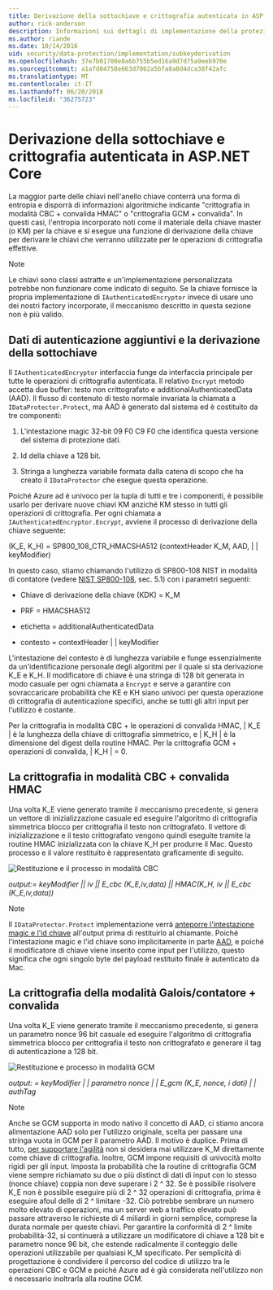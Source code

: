 ```yaml
---
title: Derivazione della sottochiave e crittografia autenticata in ASP.NET Core
author: rick-anderson
description: Informazioni sui dettagli di implementazione della protezione dei dati di ASP.NET Core sottochiave derivazione e autenticato crittografia.
ms.author: riande
ms.date: 10/14/2016
uid: security/data-protection/implementation/subkeyderivation
ms.openlocfilehash: 37e7b01700e8a6b755b5ed16a9d7d75a9eeb970e
ms.sourcegitcommit: a1afd04758e663d7062a5bfa8a0d4dca38f42afc
ms.translationtype: MT
ms.contentlocale: it-IT
ms.lasthandoff: 06/20/2018
ms.locfileid: "36275723"
---
```

# <a name="subkey-derivation-and-authenticated-encryption-in-aspnet-core"></a>Derivazione della sottochiave e crittografia autenticata in ASP.NET Core

<a name="data-protection-implementation-subkey-derivation"></a>

La maggior parte delle chiavi nell'anello chiave conterrà una forma di entropia e disporrà di informazioni algoritmiche indicante "crittografia in modalità CBC + convalida HMAC" o "crittografia GCM + convalida". In questi casi, l'entropia incorporato noti come il materiale della chiave master (o KM) per la chiave e si esegue una funzione di derivazione della chiave per derivare le chiavi che verranno utilizzate per le operazioni di crittografia effettive.

> [!NOTE]
> Le chiavi sono classi astratte e un'implementazione personalizzata potrebbe non funzionare come indicato di seguito. Se la chiave fornisce la propria implementazione di `IAuthenticatedEncryptor` invece di usare uno dei nostri factory incorporate, il meccanismo descritto in questa sezione non è più valido.

<a name="data-protection-implementation-subkey-derivation-aad"></a>

## <a name="additional-authenticated-data-and-subkey-derivation"></a>Dati di autenticazione aggiuntivi e la derivazione della sottochiave

Il `IAuthenticatedEncryptor` interfaccia funge da interfaccia principale per tutte le operazioni di crittografia autenticata. Il relativo `Encrypt` metodo accetta due buffer: testo non crittografato e additionalAuthenticatedData (AAD). Il flusso di contenuto di testo normale invariata la chiamata a `IDataProtector.Protect`, ma AAD è generato dal sistema ed è costituito da tre componenti:

1. L'intestazione magic 32-bit 09 F0 C9 F0 che identifica questa versione del sistema di protezione dati.

2. Id della chiave a 128 bit.

3. Stringa a lunghezza variabile formata dalla catena di scopo che ha creato il `IDataProtector` che esegue questa operazione.

Poiché Azure ad è univoco per la tupla di tutti e tre i componenti, è possibile usarlo per derivare nuove chiavi KM anziché KM stesso in tutti gli operazioni di crittografia. Per ogni chiamata a `IAuthenticatedEncryptor.Encrypt`, avviene il processo di derivazione della chiave seguente:

(K_E, K_H) = SP800_108_CTR_HMACSHA512 (contextHeader K_M, AAD, | | keyModifier)

In questo caso, stiamo chiamando l'utilizzo di SP800-108 NIST in modalità di contatore (vedere [NIST SP800-108](http://nvlpubs.nist.gov/nistpubs/Legacy/SP/nistspecialpublication800-108.pdf), sec. 5.1) con i parametri seguenti:

* Chiave di derivazione della chiave (KDK) = K_M

* PRF = HMACSHA512

* etichetta = additionalAuthenticatedData

* contesto = contextHeader | | keyModifier

L'intestazione del contesto è di lunghezza variabile e funge essenzialmente da un'identificazione personale degli algoritmi per il quale si sta derivazione K_E e K_H. Il modificatore di chiave è una stringa di 128 bit generata in modo casuale per ogni chiamata a `Encrypt` e serve a garantire con sovraccaricare probabilità che KE e KH siano univoci per questa operazione di crittografia di autenticazione specifici, anche se tutti gli altri input per l'utilizzo è costante.

Per la crittografia in modalità CBC + le operazioni di convalida HMAC, | K_E | è la lunghezza della chiave di crittografia simmetrico, e | K_H | è la dimensione del digest della routine HMAC. Per la crittografia GCM + operazioni di convalida, | K_H | = 0.

## <a name="cbc-mode-encryption--hmac-validation"></a>La crittografia in modalità CBC + convalida HMAC

Una volta K_E viene generato tramite il meccanismo precedente, si genera un vettore di inizializzazione casuale ed eseguire l'algoritmo di crittografia simmetrica blocco per crittografia il testo non crittografato. Il vettore di inizializzazione e il testo crittografato vengono quindi eseguite tramite la routine HMAC inizializzata con la chiave K_H per produrre il Mac. Questo processo e il valore restituito è rappresentato graficamente di seguito.

![Restituzione e il processo in modalità CBC](subkeyderivation/_static/cbcprocess.png)

*output:= keyModifier || iv || E_cbc (K_E,iv,data) || HMAC(K_H, iv || E_cbc (K_E,iv,data))*

> [!NOTE]
> Il `IDataProtector.Protect` implementazione verrà [anteporre l'intestazione magic e l'id chiave](xref:security/data-protection/implementation/authenticated-encryption-details) all'output prima di restituirlo al chiamante. Poiché l'intestazione magic e l'id chiave sono implicitamente in parte [AAD](xref:security/data-protection/implementation/subkeyderivation#data-protection-implementation-subkey-derivation-aad), e poiché il modificatore di chiave viene inserito come input per l'utilizzo, questo significa che ogni singolo byte del payload restituito finale è autenticato da Mac.

## <a name="galoiscounter-mode-encryption--validation"></a>La crittografia della modalità Galois/contatore + convalida

Una volta K_E viene generato tramite il meccanismo precedente, si genera un parametro nonce 96 bit casuale ed eseguire l'algoritmo di crittografia simmetrica blocco per crittografia il testo non crittografato e generare il tag di autenticazione a 128 bit.

![Restituzione e processo in modalità GCM](subkeyderivation/_static/galoisprocess.png)

*output: = keyModifier | | parametro nonce | | E_gcm (K_E, nonce, i dati) | | authTag*

> [!NOTE]
> Anche se GCM supporta in modo nativo il concetto di AAD, ci stiamo ancora alimentazione AAD solo per l'utilizzo originale, scelta per passare una stringa vuota in GCM per il parametro AAD. Il motivo è duplice. Prima di tutto, [per supportare l'agilità](xref:security/data-protection/implementation/context-headers#data-protection-implementation-context-headers) non si desidera mai utilizzare K_M direttamente come chiave di crittografia. Inoltre, GCM impone requisiti di univocità molto rigidi per gli input. Imposta la probabilità che la routine di crittografia GCM viene sempre richiamato su due o più distinct di dati di input con lo stesso (nonce chiave) coppia non deve superare i 2 ^ 32. Se è possibile risolvere K_E non è possibile eseguire più di 2 ^ 32 operazioni di crittografia, prima è eseguire afoul delle di 2 ^ limitare -32. Ciò potrebbe sembrare un numero molto elevato di operazioni, ma un server web a traffico elevato può passare attraverso le richieste di 4 miliardi in giorni semplice, comprese la durata normale per queste chiavi. Per garantire la conformità di 2 ^ limite probabilità-32, si continuerà a utilizzare un modificatore di chiave a 128 bit e parametro nonce 96 bit, che estende radicalmente il conteggio delle operazioni utilizzabile per qualsiasi K_M specificato. Per semplicità di progettazione è condividere il percorso del codice di utilizzo tra le operazioni CBC e GCM e poiché Azure ad è già considerata nell'utilizzo non è necessario inoltrarla alla routine GCM.
